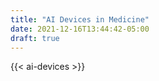 ```yaml
---
title: "AI Devices in Medicine"
date: 2021-12-16T13:44:42-05:00
draft: true
---
```


{{< ai-devices >}}
